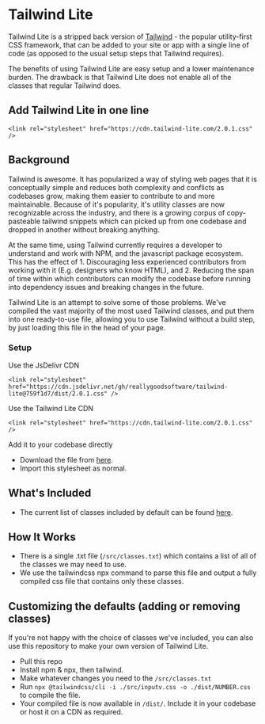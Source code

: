 # Tailwind Lite

Tailwind Lite is a stripped back version of [Tailwind](https://tailwindcss.com/) - the popular utility-first CSS framework, that can be added to your site or app with a single line of code (as opposed to the usual setup steps that Tailwind requires).

The benefits of using Tailwind Lite are easy setup and a lower maintenance burden. The drawback is that Tailwind Lite does not enable all of the classes that regular Tailwind does.

## Add Tailwind Lite in one line
```
<link rel="stylesheet" href="https://cdn.tailwind-lite.com/2.0.1.css" />
```

## Background
Tailwind is awesome. It has popularized a way of styling web pages that it is conceptually simple and reduces both complexity and conflicts as codebases grow, making them easier to contribute to and more maintainable. Because of it's popularity, it's utility classes are now recognizable across the industry, and there is a growing corpus of copy-pasteable tailwind snippets which can picked up from one codebase and dropped in another without breaking anything. 

At the same time, using Tailwind currently requires a developer to understand and work with NPM, and the javascript package ecosystem. This has the effect of 1. Discouraging less experienced contributors from working with it (E.g. designers who know HTML), and 2. Reducing the span of time within which contributors can modify the codebase before running into dependency issues and breaking changes in the future.

Tailwind Lite is an attempt to solve some of those problems. We've compiled the vast majority of the most used Tailwind classes, and put them into one ready-to-use file, allowing you to use Tailwind without a build step, by just loading this file in the head of your page. 

### Setup

Use the JsDelivr CDN

```
<link rel="stylesheet" href="https://cdn.jsdelivr.net/gh/reallygoodsoftware/tailwind-lite@759f1d7/dist/2.0.1.css" />
```

Use the Tailwind Lite CDN

```
<link rel="stylesheet" href="https://cdn.tailwind-lite.com/2.0.1.css" />
```

Add it to your codebase directly

- Download the file from [here](https://cdn.tailwind-lite.com/2.0.1.css).
- Import this stylesheet as normal.


## What's Included

- The current list of classes included by default can be found [here](https://github.com/html-first-labs/static-tailwind/blob/master/src/classes.txt). 

## How It Works
- There is a single .txt file (`/src/classes.txt`) which contains a list of all of the classes we may need to use.  
- We use the tailwindcss npx command to parse this file and output a fully compiled css file that contains only these classes. 

## Customizing the defaults (adding or removing classes)

If you're not happy with the choice of classes we've included, you can also use this repository to make your own version of Tailwind Lite.

- Pull this repo
- Install npm & npx, then tailwind.
- Make whatever changes you need to the `/src/classes.txt`
- Run `npx @tailwindcss/cli -i ./src/inputv.css -o ./dist/NUMBER.css` to compile the file.
- Your compiled file is now available in `/dist/`. Include it in your codebase or host it on a CDN as required.